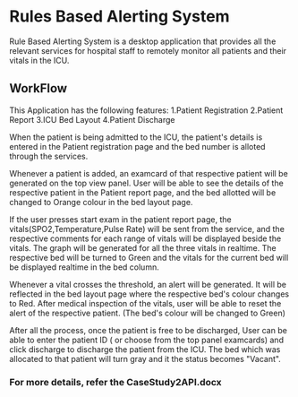 # Rules Based Alerting System
 Rule Based Alerting System is a desktop application that provides all the relevant services for hospital staff to remotely monitor all patients and their vitals in the ICU.
 
 ## WorkFlow
 This Application has the following features: 
 1.Patient Registration
 2.Patient Report
 3.ICU Bed Layout
 4.Patient Discharge
 
 When the patient is being admitted to the ICU, the patient's details is entered in the Patient registration page and the bed number is alloted through the services.
 
 Whenever a patient is added, an examcard of that respective patient will be generated on the top view panel. User will be able to see the details of the respective patient in the Patient report page, and the bed allotted will be changed to Orange colour in the bed layout page.
 
 If the user presses start exam in the patient report page, the vitals(SPO2,Temperature,Pulse Rate) will be sent from the service, and the respective comments for each range of vitals will be displayed beside the vitals. The graph will be generated for all the three vitals in realtime. The respective bed will be turned to Green and the vitals for the current bed will be displayed realtime in the bed column.
 
 Whenever a vital crosses the threshold, an alert will be generated. It will be reflected in the bed layout page where the respective bed's colour changes to Red. After medical inspection of the vitals, user will be able to reset the alert of the respective patient. (The bed's colour will be changed to Green)
 
 After all the process, once the patient is free to be discharged, User can be able to enter the patient ID ( or choose from the top panel examcards) and click discharge to discharge the patient from the ICU. The bed which was allocated to that patient will turn gray and it the status becomes "Vacant".
 
 
### For more details, refer the CaseStudy2API.docx


